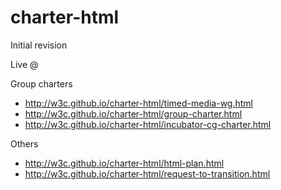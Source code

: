 # charter-html

Initial revision

Live @ 

Group charters
 * http://w3c.github.io/charter-html/timed-media-wg.html
 * http://w3c.github.io/charter-html/group-charter.html
 * http://w3c.github.io/charter-html/incubator-cg-charter.html

Others
 * http://w3c.github.io/charter-html/html-plan.html
 * http://w3c.github.io/charter-html/request-to-transition.html
